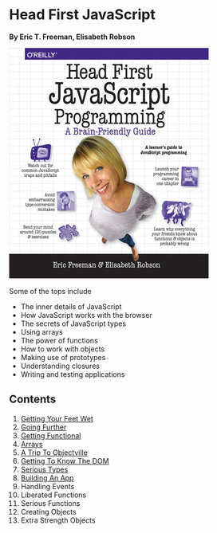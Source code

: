 # Head First JavaScript
**By Eric T. Freeman, Elisabeth Robson**

![](/images/HF_book.jpeg)

Some of the tops include
- The inner details of JavaScript
- How JavaScript works with the browser
- The secrets of JavaScript types
- Using arrays
- The power of functions
- How to work with objects
- Making use of prototypes
- Understanding closures
- Writing and testing applications

## Contents
1. [Getting Your Feet Wet](/chapter1/)
2. [Going Further](/chapter2/)
3. [Getting Functional](/chapter3/)
4. [Arrays](/chapter4/)
5. [A Trip To Objectville](/chapter5/)
6. [Getting To Know The DOM](/chapter6/)
7. [Serious Types](/chapter7/)
8. [Building An App](/chapter8/)
9. Handling Events
10. Liberated Functions
11. Serious Functions
12. Creating Objects
13. Extra Strength Objects
